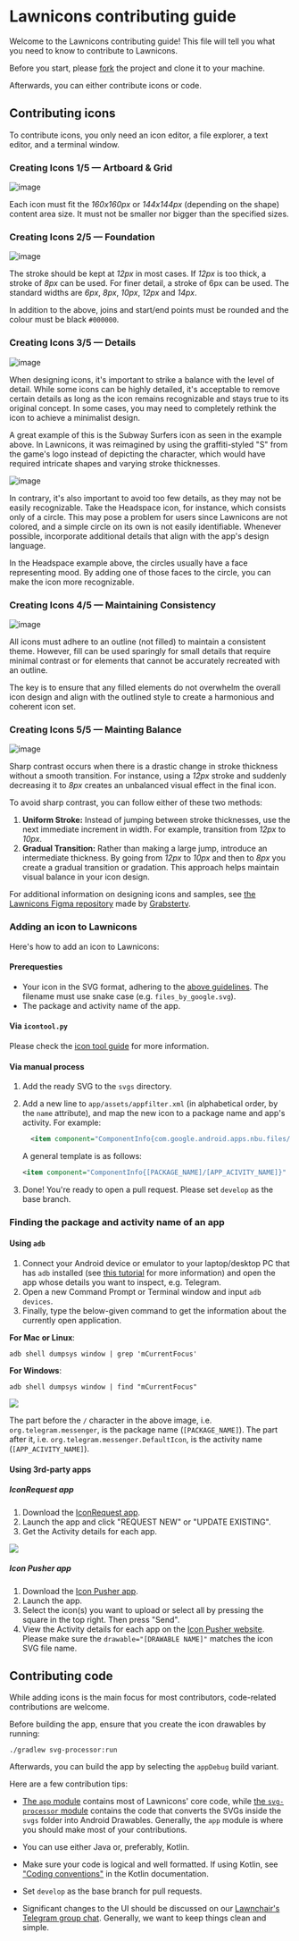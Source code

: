 # Lawnicons contributing guide
Welcome to the Lawnicons contributing guide! This file will tell you what you need to know to contribute to Lawnicons.

Before you start, please [fork](https://github.com/LawnchairLauncher/lawnicons/fork) the project and clone it to your machine. 

Afterwards, you can either contribute icons or code.

## Contributing icons
To contribute icons, you only need an icon editor, a file explorer, a text editor, and a terminal window.

### Creating Icons 1/5 — Artboard & Grid

![image](https://github.com/LawnchairLauncher/lawnicons/assets/49114212/49e82cef-616a-40b0-8f45-3372d1ac8c8d)

Each icon must fit the *160x160px* or *144x144px* (depending on the shape) content area size. It must not be smaller nor bigger than the specified sizes.

### Creating Icons 2/5 — Foundation

![image](https://github.com/LawnchairLauncher/lawnicons/assets/49114212/d4375238-1cee-4aff-818e-6806ca35ffff)

The stroke should be kept at *12px* in most cases. If *12px* is too thick, a stroke of *8px* can be used.
For finer detail, a stroke of 6px can be used. The standard widths are *6px*, *8px*, *10px*, *12px* and *14px*.

In addition to the above, joins and start/end points must be rounded and the colour must be black `#000000`. 

### Creating Icons 3/5 — Details

![image](https://github.com/LawnchairLauncher/lawnicons/assets/49114212/c5478d4b-f971-4ba2-9303-b6c9039db22d)

When designing icons, it's important to strike a balance with the level of detail. While some icons can be highly detailed, it's acceptable to remove certain details as long as the icon remains recognizable and stays true to its original concept. In some cases, you may need to completely rethink the icon to achieve a minimalist design.

A great example of this is the Subway Surfers icon as seen in the example above. In Lawnicons, it was reimagined by using the graffiti-styled "S" from the game's logo instead of depicting the character, which would have required intricate shapes and varying stroke thicknesses.

![image](https://github.com/LawnchairLauncher/lawnicons/assets/49114212/47c12c25-7963-404a-aab0-caae0acd53ea)

In contrary, it's also important to avoid too few details, as they may not be easily recognizable. Take the Headspace icon, for instance, which consists only of a circle. This may pose a problem for users since Lawnicons are not colored, and a simple circle on its own is not easily identifiable. Whenever possible, incorporate additional details that align with the app's design language. 

In the Headspace example above, the circles usually have a face representing mood. By adding one of those faces to the circle, you can make the icon more recognizable.

### Creating Icons 4/5 — Maintaining Consistency

![image](https://github.com/LawnchairLauncher/lawnicons/assets/49114212/1acaaa67-dab4-4228-a038-7a886628e694)

All icons must adhere to an outline (not filled) to maintain a consistent theme. However, fill can be used sparingly for small details that require minimal contrast or for elements that cannot be accurately recreated with an outline. 

The key is to ensure that any filled elements do not overwhelm the overall icon design and align with the outlined style to create a harmonious and coherent icon set.

### Creating Icons 5/5 — Mainting Balance

![image](https://github.com/LawnchairLauncher/lawnicons/assets/49114212/b201d134-9e0a-4a30-9632-2238ad1a4dd7)

Sharp contrast occurs when there is a drastic change in stroke thickness without a smooth transition. For instance, using a *12px* stroke and suddenly decreasing it to *8px* creates an unbalanced visual effect in the final icon.

To avoid sharp contrast, you can follow either of these two methods:

1. **Uniform Stroke:** Instead of jumping between stroke thicknesses, use the next immediate increment in width. For example, transition from *12px* to *10px*.
2. **Gradual Transition:** Rather than making a large jump, introduce an intermediate thickness. By going from *12px* to *10px* and then to *8px* you create a gradual transition or gradation. This approach helps maintain visual balance in your icon design.

For additional information on designing icons and samples, see [the Lawnicons Figma repository](https://www.figma.com/community/file/1227718471680779613) made by [Grabstertv](https://github.com/Grabstertv).

### Adding an icon to Lawnicons
Here's how to add an icon to Lawnicons:

#### Prerequesties
* Your icon in the SVG format, adhering to the [above guidelines](#icon-guidelines). The filename must use snake case (e.g. `files_by_google.svg`).
* The package and activity name of the app.

#### Via `icontool.py`
Please check the [icon tool guide](/.github/icontool_guide.md) for more information.

#### Via manual process
1. Add the ready SVG to the `svgs` directory.

1. Add a new line to `app/assets/appfilter.xml` (in alphabetical order, by the `name` attribute), and map the new icon to a package name and app's activity. For example:

    ```xml
      <item component="ComponentInfo{com.google.android.apps.nbu.files/com.google.android.apps.nbu.files.home.HomeActivity}" drawable="files_by_google" name="Files by Google"/> 
    ```

    A general template is as follows:

    ```xml
    <item component="ComponentInfo{[PACKAGE_NAME]/[APP_ACIVITY_NAME]}" drawable="[DRAWABLE NAME]" name="[APP NAME]"/> 
    ```

1. Done! You're ready to open a pull request. Please set `develop` as the base branch.

### Finding the package and activity name of an app
#### Using `adb`
1. Connect your Android device or emulator to your laptop/desktop PC that has `adb` installed (see [this tutorial](https://www.xda-developers.com/install-adb-windows-macos-linux/) for more information) and open the app whose details you want to inspect, e.g. Telegram.
1. Open a new Command Prompt or Terminal window and input `adb devices`.
1. Finally, type the below-given command to get the information about the currently open application.

  **For Mac or Linux**:

  ```console
  adb shell dumpsys window | grep 'mCurrentFocus'  
  ```

  **For Windows**:

  ```console
  adb shell dumpsys window | find "mCurrentFocus"
  ```
  ![](images/contributing-image-3.png)

  The part before the `/` character in the above image, i.e. `org.telegram.messenger`, is the package name (`[PACKAGE_NAME]`). The part after it, i.e. `org.telegram.messenger.DefaultIcon`, is the activity name (`[APP_ACIVITY_NAME]`).

#### Using 3rd-party apps
##### IconRequest app
1. Download the [IconRequest app](https://github.com/Kaiserdragon2/IconRequest/releases). 
2. Launch the app and click "REQUEST NEW" or "UPDATE EXISTING".
3. Get the Activity details for each app.

![](images/contributing-image-4.png)
  
##### Icon Pusher app
1. Download the [Icon Pusher app](https://play.google.com/store/apps/details?id=dev.southpaw.iconpusher&hl=en&gl=US).
2. Launch the app.
3. Select the icon(s) you want to upload or select all by pressing the square in the top right. Then press "Send".
4. View the Activity details for each app on the [Icon Pusher website](https://iconpusher.com/). Please make sure the `drawable="[DRAWABLE NAME]"` matches the icon SVG file name.

## Contributing code
While adding icons is the main focus for most contributors, code-related contributions are welcome.

Before building the app, ensure that you create the icon drawables by running:

```console
./gradlew svg-processor:run
```

Afterwards, you can build the app by selecting the `appDebug` build variant.

Here are a few contribution tips:
- [The `app` module](https://github.com/LawnchairLauncher/lawnicons/tree/develop/app) contains most of Lawnicons' core code, while [the `svg-processor` module](https://github.com/LawnchairLauncher/lawnicons/tree/develop/svg-processor) contains the code that converts the SVGs inside the `svgs` folder into Android Drawables. Generally, the `app` module is where you should make most of your contributions.

- You can use either Java or, preferably, Kotlin.

- Make sure your code is logical and well formatted. If using Kotlin, see ["Coding conventions"](https://kotlinlang.org/docs/coding-conventions.html) in the Kotlin documentation.

- Set `develop` as the base branch for pull requests.

- Significant changes to the UI should be discussed on our [Lawnchair's Telegram group chat](https://t.me/lawnchairci). Generally, we want to keep things clean and simple.
